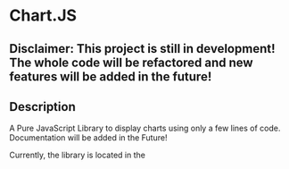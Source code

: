 # Chart.JS

## **Disclaimer: This project is still in development! The whole code will be refactored and new features will be added in the future!**

## Description

A Pure JavaScript Library to display charts using only a few lines of code.
Documentation will be added in the Future!

Currently, the library is located in the <script> element of the index.html file.
